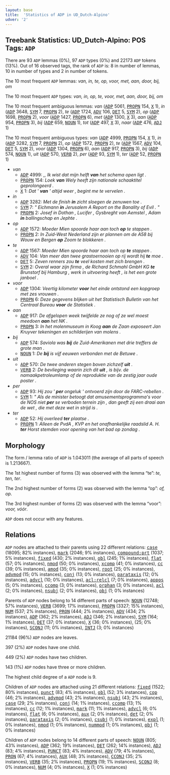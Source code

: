 ```yaml
---
layout: base
title:  'Statistics of ADP in UD_Dutch-Alpino'
udver: '2'
---
```


## Treebank Statistics: UD_Dutch-Alpino: POS Tags: `ADP`

There are 93 `ADP` lemmas (0%), 97 `ADP` types (0%) and 22173 `ADP` tokens (13%).
Out of 16 observed tags, the rank of `ADP` is: 8 in number of lemmas, 10 in number of types and 2 in number of tokens.

The 10 most frequent `ADP` lemmas: <em>van, in, te, op, voor, met, aan, door, bij, om</em>

The 10 most frequent `ADP` types:  <em>van, in, op, te, voor, met, aan, door, bij, om</em>

The 10 most frequent ambiguous lemmas: <em>van</em> (<tt><a href="nl_alpino-pos-ADP.html">ADP</a></tt> 5061, <tt><a href="nl_alpino-pos-PROPN.html">PROPN</a></tt> 154, <tt><a href="nl_alpino-pos-X.html">X</a></tt> 1), <em>in</em> (<tt><a href="nl_alpino-pos-ADP.html">ADP</a></tt> 3648, <tt><a href="nl_alpino-pos-SYM.html">SYM</a></tt> 7, <tt><a href="nl_alpino-pos-PROPN.html">PROPN</a></tt> 2), <em>te</em> (<tt><a href="nl_alpino-pos-ADP.html">ADP</a></tt> 1724, <tt><a href="nl_alpino-pos-ADV.html">ADV</a></tt> 106, <tt><a href="nl_alpino-pos-DET.html">DET</a></tt> 5, <tt><a href="nl_alpino-pos-SYM.html">SYM</a></tt> 2), <em>op</em> (<tt><a href="nl_alpino-pos-ADP.html">ADP</a></tt> 1698, <tt><a href="nl_alpino-pos-PROPN.html">PROPN</a></tt> 2), <em>voor</em> (<tt><a href="nl_alpino-pos-ADP.html">ADP</a></tt> 1427, <tt><a href="nl_alpino-pos-PROPN.html">PROPN</a></tt> 6), <em>met</em> (<tt><a href="nl_alpino-pos-ADP.html">ADP</a></tt> 1300, <tt><a href="nl_alpino-pos-X.html">X</a></tt> 3), <em>aan</em> (<tt><a href="nl_alpino-pos-ADP.html">ADP</a></tt> 954, <tt><a href="nl_alpino-pos-PROPN.html">PROPN</a></tt> 3), <em>bij</em> (<tt><a href="nl_alpino-pos-ADP.html">ADP</a></tt> 659, <tt><a href="nl_alpino-pos-NOUN.html">NOUN</a></tt> 1), <em>tot</em> (<tt><a href="nl_alpino-pos-ADP.html">ADP</a></tt> 497, <tt><a href="nl_alpino-pos-X.html">X</a></tt> 3), <em>naar</em> (<tt><a href="nl_alpino-pos-ADP.html">ADP</a></tt> 476, <tt><a href="nl_alpino-pos-ADJ.html">ADJ</a></tt> 1)

The 10 most frequent ambiguous types:  <em>van</em> (<tt><a href="nl_alpino-pos-ADP.html">ADP</a></tt> 4999, <tt><a href="nl_alpino-pos-PROPN.html">PROPN</a></tt> 154, <tt><a href="nl_alpino-pos-X.html">X</a></tt> 1), <em>in</em> (<tt><a href="nl_alpino-pos-ADP.html">ADP</a></tt> 3282, <tt><a href="nl_alpino-pos-SYM.html">SYM</a></tt> 7, <tt><a href="nl_alpino-pos-PROPN.html">PROPN</a></tt> 2), <em>op</em> (<tt><a href="nl_alpino-pos-ADP.html">ADP</a></tt> 1572, <tt><a href="nl_alpino-pos-PROPN.html">PROPN</a></tt> 2), <em>te</em> (<tt><a href="nl_alpino-pos-ADP.html">ADP</a></tt> 1567, <tt><a href="nl_alpino-pos-ADV.html">ADV</a></tt> 104, <tt><a href="nl_alpino-pos-DET.html">DET</a></tt> 5, <tt><a href="nl_alpino-pos-SYM.html">SYM</a></tt> 2), <em>voor</em> (<tt><a href="nl_alpino-pos-ADP.html">ADP</a></tt> 1304, <tt><a href="nl_alpino-pos-PROPN.html">PROPN</a></tt> 6), <em>aan</em> (<tt><a href="nl_alpino-pos-ADP.html">ADP</a></tt> 917, <tt><a href="nl_alpino-pos-PROPN.html">PROPN</a></tt> 3), <em>bij</em> (<tt><a href="nl_alpino-pos-ADP.html">ADP</a></tt> 574, <tt><a href="nl_alpino-pos-NOUN.html">NOUN</a></tt> 1), <em>uit</em> (<tt><a href="nl_alpino-pos-ADP.html">ADP</a></tt> 570, <tt><a href="nl_alpino-pos-VERB.html">VERB</a></tt> 2), <em>per</em> (<tt><a href="nl_alpino-pos-ADP.html">ADP</a></tt> 93, <tt><a href="nl_alpino-pos-SYM.html">SYM</a></tt> 1), <em>ter</em> (<tt><a href="nl_alpino-pos-ADP.html">ADP</a></tt> 52, <tt><a href="nl_alpino-pos-PROPN.html">PROPN</a></tt> 1)


* <em>van</em>
  * <tt><a href="nl_alpino-pos-ADP.html">ADP</a></tt> 4999: <em>,, Ik wist dat mijn helft <b>van</b> het schema open ligt .</em>
  * <tt><a href="nl_alpino-pos-PROPN.html">PROPN</a></tt> 154: <em>Loek <b>van</b> Wely heeft zijn nationale schaaktitel geprolongeerd .</em>
  * <tt><a href="nl_alpino-pos-X.html">X</a></tt> 1: <em>Dat ' <b>van</b> ' altijd weer , begint me te vervelen .</em>
* <em>in</em>
  * <tt><a href="nl_alpino-pos-ADP.html">ADP</a></tt> 3282: <em>Met de finish <b>in</b> zicht sloegen de zenuwen toe .</em>
  * <tt><a href="nl_alpino-pos-SYM.html">SYM</a></tt> 7: <em>" Eichmann <b>in</b> Jerusalem A Report on the Banality of Evil . "</em>
  * <tt><a href="nl_alpino-pos-PROPN.html">PROPN</a></tt> 2: <em>Josef in Dothan , Lucifer , Gysbreght van Aemstel , Adam <b>in</b> ballingschap en Jephte .</em>
* <em>op</em>
  * <tt><a href="nl_alpino-pos-ADP.html">ADP</a></tt> 1572: <em>Moeder Mien spoorde haar aan toch <b>op</b> te stappen .</em>
  * <tt><a href="nl_alpino-pos-PROPN.html">PROPN</a></tt> 2: <em>In Zuid-West Nederland zijn er plannen om de A58 bij Wouw en Bergen <b>op</b> Zoom te blokkeren .</em>
* <em>te</em>
  * <tt><a href="nl_alpino-pos-ADP.html">ADP</a></tt> 1567: <em>Moeder Mien spoorde haar aan toch op <b>te</b> stappen .</em>
  * <tt><a href="nl_alpino-pos-ADV.html">ADV</a></tt> 104: <em>Van meer dan twee grastoernooien op rij wordt hij <b>te</b> moe .</em>
  * <tt><a href="nl_alpino-pos-DET.html">DET</a></tt> 5: <em>Zeven renners zou <b>te</b> veel kosten met zich brengen .</em>
  * <tt><a href="nl_alpino-pos-SYM.html">SYM</a></tt> 2: <em>Overal waar zijn firma , de Richard Schmahl GmbH KG <b>te</b> Brunstorf bij Hamburg , werk in uitvoering heeft , is het een grote janboel .</em>
* <em>voor</em>
  * <tt><a href="nl_alpino-pos-ADP.html">ADP</a></tt> 1304: <em>Veertig kilometer <b>voor</b> het einde ontstond een kopgroep met zes vrouwen .</em>
  * <tt><a href="nl_alpino-pos-PROPN.html">PROPN</a></tt> 6: <em>Deze gegevens blijken uit het Statistisch Bulletin van het Centraal Bureau <b>voor</b> de Statistiek .</em>
* <em>aan</em>
  * <tt><a href="nl_alpino-pos-ADP.html">ADP</a></tt> 917: <em>De afgelopen week twijfelde ze nog of ze wel moest meedoen <b>aan</b> het NK .</em>
  * <tt><a href="nl_alpino-pos-PROPN.html">PROPN</a></tt> 3: <em>In het molenmuseum in Koog <b>aan</b> de Zaan exposeert Jan Kruyver tekeningen en schilderijen van molens .</em>
* <em>bij</em>
  * <tt><a href="nl_alpino-pos-ADP.html">ADP</a></tt> 574: <em>Saviola was <b>bij</b> de Zuid-Amerikanen met drie treffers de grote man .</em>
  * <tt><a href="nl_alpino-pos-NOUN.html">NOUN</a></tt> 1: <em>De <b>bij</b> is vijf eeuwen verbonden met de Betuwe .</em>
* <em>uit</em>
  * <tt><a href="nl_alpino-pos-ADP.html">ADP</a></tt> 570: <em>De twee anderen stegen boven zichzelf <b>uit</b> .</em>
  * <tt><a href="nl_alpino-pos-VERB.html">VERB</a></tt> 2: <em>De bevlieging waarin zich dit <b>uit</b> , is bijv. de namaakpetroleumlamp of de reproduktie van de zestig jaar oude poster .</em>
* <em>per</em>
  * <tt><a href="nl_alpino-pos-ADP.html">ADP</a></tt> 93: <em>Hij zou ' <b>per</b> ongeluk ' ontvoerd zijn door de FARC-rebellen .</em>
  * <tt><a href="nl_alpino-pos-SYM.html">SYM</a></tt> 1: <em>" Als de minister betoogt dat amusementsprogramma's voor de NOS niet <b>per</b> se verboden terrein zijn , dan geeft zij een draai aan de wet , die met deze wet in strijd is .</em>
* <em>ter</em>
  * <tt><a href="nl_alpino-pos-ADP.html">ADP</a></tt> 52: <em>Hij overleed <b>ter</b> plaatse .</em>
  * <tt><a href="nl_alpino-pos-PROPN.html">PROPN</a></tt> 1: <em>Alleen de PvdA , KVP en het onafhankelijke raadslid A. H. <b>ter</b> Horst stemden voor opening van het bad op zondag .</em>

## Morphology

The form / lemma ratio of `ADP` is 1.043011 (the average of all parts of speech is 1.213667).

The 1st highest number of forms (3) was observed with the lemma “te”: <em>te, ten, ter</em>.

The 2nd highest number of forms (2) was observed with the lemma “op”: <em>of, op</em>.

The 3rd highest number of forms (2) was observed with the lemma “voor”: <em>voor, vóór</em>.

`ADP` does not occur with any features.


## Relations

`ADP` nodes are attached to their parents using 22 different relations: <tt><a href="nl_alpino-dep-case.html">case</a></tt> (18095; 82% instances), <tt><a href="nl_alpino-dep-mark.html">mark</a></tt> (2046; 9% instances), <tt><a href="nl_alpino-dep-compound-prt.html">compound:prt</a></tt> (1037; 5% instances), <tt><a href="nl_alpino-dep-fixed.html">fixed</a></tt> (430; 2% instances), <tt><a href="nl_alpino-dep-obl.html">obl</a></tt> (245; 1% instances), <tt><a href="nl_alpino-dep-flat.html">flat</a></tt> (57; 0% instances), <tt><a href="nl_alpino-dep-nmod.html">nmod</a></tt> (50; 0% instances), <tt><a href="nl_alpino-dep-xcomp.html">xcomp</a></tt> (41; 0% instances), <tt><a href="nl_alpino-dep-cc.html">cc</a></tt> (39; 0% instances), <tt><a href="nl_alpino-dep-amod.html">amod</a></tt> (35; 0% instances), <tt><a href="nl_alpino-dep-root.html">root</a></tt> (25; 0% instances), <tt><a href="nl_alpino-dep-advmod.html">advmod</a></tt> (15; 0% instances), <tt><a href="nl_alpino-dep-conj.html">conj</a></tt> (13; 0% instances), <tt><a href="nl_alpino-dep-parataxis.html">parataxis</a></tt> (12; 0% instances), <tt><a href="nl_alpino-dep-advcl.html">advcl</a></tt> (10; 0% instances), <tt><a href="nl_alpino-dep-acl-relcl.html">acl:relcl</a></tt> (7; 0% instances), <tt><a href="nl_alpino-dep-appos.html">appos</a></tt> (5; 0% instances), <tt><a href="nl_alpino-dep-ccomp.html">ccomp</a></tt> (3; 0% instances), <tt><a href="nl_alpino-dep-orphan.html">orphan</a></tt> (3; 0% instances), <tt><a href="nl_alpino-dep-acl.html">acl</a></tt> (2; 0% instances), <tt><a href="nl_alpino-dep-nsubj.html">nsubj</a></tt> (2; 0% instances), <tt><a href="nl_alpino-dep-obj.html">obj</a></tt> (1; 0% instances)

Parents of `ADP` nodes belong to 14 different parts of speech: <tt><a href="nl_alpino-pos-NOUN.html">NOUN</a></tt> (12748; 57% instances), <tt><a href="nl_alpino-pos-VERB.html">VERB</a></tt> (3699; 17% instances), <tt><a href="nl_alpino-pos-PROPN.html">PROPN</a></tt> (3327; 15% instances), <tt><a href="nl_alpino-pos-NUM.html">NUM</a></tt> (537; 2% instances), <tt><a href="nl_alpino-pos-PRON.html">PRON</a></tt> (444; 2% instances), <tt><a href="nl_alpino-pos-ADV.html">ADV</a></tt> (434; 2% instances), <tt><a href="nl_alpino-pos-ADP.html">ADP</a></tt> (362; 2% instances), <tt><a href="nl_alpino-pos-ADJ.html">ADJ</a></tt> (346; 2% instances), <tt><a href="nl_alpino-pos-SYM.html">SYM</a></tt> (164; 1% instances), <tt><a href="nl_alpino-pos-DET.html">DET</a></tt> (37; 0% instances), <tt><a href="nl_alpino-pos-X.html">X</a></tt> (36; 0% instances),  (25; 0% instances), <tt><a href="nl_alpino-pos-SCONJ.html">SCONJ</a></tt> (11; 0% instances), <tt><a href="nl_alpino-pos-INTJ.html">INTJ</a></tt> (3; 0% instances)

21184 (96%) `ADP` nodes are leaves.

397 (2%) `ADP` nodes have one child.

449 (2%) `ADP` nodes have two children.

143 (1%) `ADP` nodes have three or more children.

The highest child degree of a `ADP` node is 9.

Children of `ADP` nodes are attached using 21 different relations: <tt><a href="nl_alpino-dep-fixed.html">fixed</a></tt> (1522; 80% instances), <tt><a href="nl_alpino-dep-punct.html">punct</a></tt> (83; 4% instances), <tt><a href="nl_alpino-dep-obl.html">obl</a></tt> (52; 3% instances), <tt><a href="nl_alpino-dep-cop.html">cop</a></tt> (46; 2% instances), <tt><a href="nl_alpino-dep-advmod.html">advmod</a></tt> (43; 2% instances), <tt><a href="nl_alpino-dep-nsubj.html">nsubj</a></tt> (43; 2% instances), <tt><a href="nl_alpino-dep-case.html">case</a></tt> (29; 2% instances), <tt><a href="nl_alpino-dep-conj.html">conj</a></tt> (14; 1% instances), <tt><a href="nl_alpino-dep-ccomp.html">ccomp</a></tt> (13; 1% instances), <tt><a href="nl_alpino-dep-cc.html">cc</a></tt> (12; 1% instances), <tt><a href="nl_alpino-dep-mark.html">mark</a></tt> (11; 1% instances), <tt><a href="nl_alpino-dep-advcl.html">advcl</a></tt> (6; 0% instances), <tt><a href="nl_alpino-dep-flat.html">flat</a></tt> (6; 0% instances), <tt><a href="nl_alpino-dep-aux.html">aux</a></tt> (2; 0% instances), <tt><a href="nl_alpino-dep-det.html">det</a></tt> (2; 0% instances), <tt><a href="nl_alpino-dep-parataxis.html">parataxis</a></tt> (2; 0% instances), <tt><a href="nl_alpino-dep-csubj.html">csubj</a></tt> (1; 0% instances), <tt><a href="nl_alpino-dep-expl.html">expl</a></tt> (1; 0% instances), <tt><a href="nl_alpino-dep-nmod.html">nmod</a></tt> (1; 0% instances), <tt><a href="nl_alpino-dep-nummod.html">nummod</a></tt> (1; 0% instances), <tt><a href="nl_alpino-dep-obj.html">obj</a></tt> (1; 0% instances)

Children of `ADP` nodes belong to 14 different parts of speech: <tt><a href="nl_alpino-pos-NOUN.html">NOUN</a></tt> (805; 43% instances), <tt><a href="nl_alpino-pos-ADP.html">ADP</a></tt> (362; 19% instances), <tt><a href="nl_alpino-pos-DET.html">DET</a></tt> (262; 14% instances), <tt><a href="nl_alpino-pos-ADJ.html">ADJ</a></tt> (83; 4% instances), <tt><a href="nl_alpino-pos-PUNCT.html">PUNCT</a></tt> (83; 4% instances), <tt><a href="nl_alpino-pos-ADV.html">ADV</a></tt> (79; 4% instances), <tt><a href="nl_alpino-pos-PRON.html">PRON</a></tt> (67; 4% instances), <tt><a href="nl_alpino-pos-AUX.html">AUX</a></tt> (48; 3% instances), <tt><a href="nl_alpino-pos-CCONJ.html">CCONJ</a></tt> (35; 2% instances), <tt><a href="nl_alpino-pos-VERB.html">VERB</a></tt> (35; 2% instances), <tt><a href="nl_alpino-pos-PROPN.html">PROPN</a></tt> (19; 1% instances), <tt><a href="nl_alpino-pos-SCONJ.html">SCONJ</a></tt> (8; 0% instances), <tt><a href="nl_alpino-pos-NUM.html">NUM</a></tt> (4; 0% instances), <tt><a href="nl_alpino-pos-X.html">X</a></tt> (1; 0% instances)


